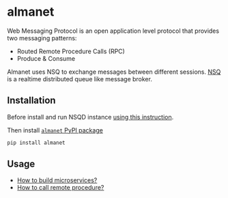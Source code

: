 # almanet

Web Messaging Protocol is an open application level protocol that provides two messaging patterns:
- Routed Remote Procedure Calls (RPC)
- Produce & Consume

Almanet uses NSQ to exchange messages between different sessions. [NSQ](https://nsq.io/) is a realtime distributed queue like message broker.

## Installation

Before install and run NSQD instance [using this instruction](https://nsq.io/overview/quick_start.html).

Then install [`almanet` PyPI package](https://pypi.org/project/almanet/)

```sh
pip install almanet
```

## Usage

- [How to build microservices?](guide/microservice/README.md)
- [How to call remote procedure?](guide/calling/README.md)
